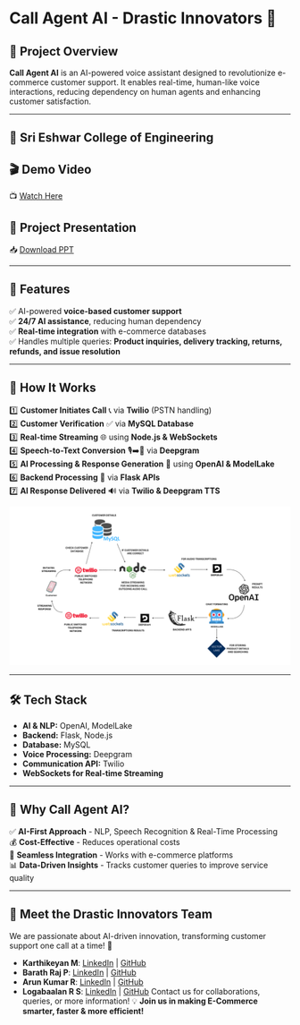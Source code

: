 # Call Agent AI - Drastic Innovators 🚀

## 📌 Project Overview
**Call Agent AI** is an AI-powered voice assistant designed to revolutionize e-commerce customer support. It enables real-time, human-like voice interactions, reducing dependency on human agents and enhancing customer satisfaction.

---

## 🏫 **Sri Eshwar College of Engineering**

## 🎬 **Demo Video**  
📺 [Watch Here](https://drive.google.com/file/d/1yWoCBKMfJzC1o5rdpHyiC9W9D2ldWNYU/view?usp=sharing)

## 📄 **Project Presentation**  
📥 [Download PPT](https://drive.google.com/file/d/1zDygnpZTdAVJeuFqYkor8j8hgI__Lpna/view?usp=sharing)

---

## 🚀 **Features**
✅ AI-powered **voice-based customer support**  
✅ **24/7 AI assistance**, reducing human dependency  
✅ **Real-time integration** with e-commerce databases  
✅ Handles multiple queries: **Product inquiries, delivery tracking, returns, refunds, and issue resolution**  

---

## 🔄 **How It Works**
1️⃣ **Customer Initiates Call** 📞 via **Twilio** (PSTN handling)  
2️⃣ **Customer Verification** ✅ via **MySQL Database**  
3️⃣ **Real-time Streaming** 🌐 using **Node.js & WebSockets**  
4️⃣ **Speech-to-Text Conversion** 🎙️➡️📝 via **Deepgram**  
5️⃣ **AI Processing & Response Generation** 🤖 using **OpenAI & ModelLake**  
6️⃣ **Backend Processing** 🔄 via **Flask APIs**  
7️⃣ **AI Response Delivered** 🔊 via **Twilio & Deepgram TTS**  

![Flowchart](https://github.com/logabaalan777/Call-Agent-AI-Groclake-Agentathon/blob/main/Presentation_Img_flow_chart.png)

---

## 🛠 **Tech Stack**
- **AI & NLP:** OpenAI, ModelLake
- **Backend:** Flask, Node.js
- **Database:** MySQL
- **Voice Processing:** Deepgram
- **Communication API:** Twilio
- **WebSockets for Real-time Streaming**

---

## 🎯 **Why Call Agent AI?**
✅ **AI-First Approach** - NLP, Speech Recognition & Real-Time Processing  
💰 **Cost-Effective** - Reduces operational costs  
🔗 **Seamless Integration** - Works with e-commerce platforms  
📊 **Data-Driven Insights** - Tracks customer queries to improve service quality  

---

## 📢 **Meet the Drastic Innovators Team**
We are passionate about AI-driven innovation, transforming customer support one call at a time! 🚀
- **Karthikeyan M**: [LinkedIn](https://www.linkedin.com/in/karthikeyan-m30112004/) | [GitHub](https://github.com/KarthikeyanM3011)
- **Barath Raj P**: [LinkedIn](https://www.linkedin.com/in/barathrajp/) | [GitHub](https://github.com/Barathaj)
- **Arun Kumar R**: [LinkedIn](https://www.linkedin.com/in/arun-kumar-99b841255/) | [GitHub](https://github.com/ArunKumar200510)
- **Logabaalan R S**: [LinkedIn](https://www.linkedin.com/in/logabaalan-r-s-94ba82259/) | [GitHub](https://github.com/logabaalan777)
Contact us for collaborations, queries, or more information!
💡 **Join us in making E-Commerce smarter, faster & more efficient!**  

